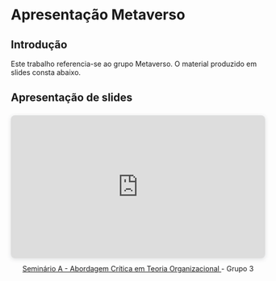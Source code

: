 # **Apresentação Metaverso**

## **Introdução**
Este trabalho referencia-se ao grupo Metaverso. O material produzido em slides consta abaixo. 

## **Apresentação de slides**
<center>
<div style="position: relative; width: 100%; height: 0; padding-top: 56.2500%;
 padding-bottom: 0; box-shadow: 0 2px 8px 0 rgba(63,69,81,0.16); margin-top: 1.6em; margin-bottom: 0.9em; overflow: hidden;
 border-radius: 8px; will-change: transform;">
  <iframe loading="lazy" style="position: absolute; width: 100%; height: 100%; top: 0; left: 0; border: none; padding: 0;margin: 0;"
    src="https://www.canva.com/design/DAGYb7ZbPqs/vEDegKlv7OqT72iUdZXeIg/view?embed" allowfullscreen="allowfullscreen" allow="fullscreen">
  </iframe>
</div>
<a href="https:&#x2F;&#x2F;www.canva.com&#x2F;design&#x2F;DAGYb7ZbPqs&#x2F;vEDegKlv7OqT72iUdZXeIg&#x2F;view?utm_content=DAGYb7ZbPqs&amp;utm_campaign=designshare&amp;utm_medium=embeds&amp;utm_source=link" target="_blank" rel="noopener">Seminário A - Abordagem Crítica em Teoria Organizacional </a> - Grupo 3

</center>